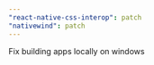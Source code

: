 ```yaml
---
"react-native-css-interop": patch
"nativewind": patch
---
```


Fix building apps locally on windows
